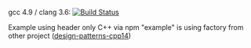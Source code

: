 gcc 4.9 / clang 3.6: [![Build Status](https://travis-ci.org/makiolo/cpp-using-npm.svg?branch=master)](https://travis-ci.org/makiolo/cpp-using-npm)

Example using header only C++ via npm
"example" is using factory from other project ([design-patterns-cpp14](https://github.com/makiolo/design-patterns-cpp14))
